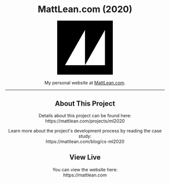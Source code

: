 <h1 align="center">MattLean.com (2020)</h1>
<p align="center">
  <img src="src/front/assets/logo/logo.png" align="center" width="35%"><br><br>
  My personal website at <a href="https://mattlean.com">MattLean.com</a>.
</p>

---

<h2 align="center">About This Project</h2>

<p align="center">
  Details about this project can be found here:<br>
  https://mattlean.com/projects/ml2020
</p>

<p align="center">
  Learn more about the project's development process by reading the case study:<br>
  https://mattlean.com/blog/cs-ml2020
</p>

<h2 align="center">View Live</h2>

<p align="center">
  You can view the website here:<br>
  https://mattlean.com
</p>
